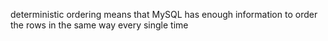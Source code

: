deterministic ordering means that MySQL has enough information to order the rows in the same way every single time

